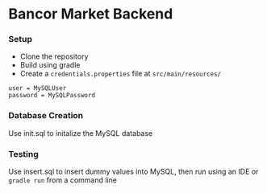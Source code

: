 # Bancor Market Backend
### Setup
* Clone the repository
* Build using gradle
* Create a `credentials.properties` file at `src/main/resources/`
```
user = MySQLUser
password = MySQLPassword
```

### Database Creation
Use init.sql to initalize the MySQL database

### Testing
Use insert.sql to insert dummy values into MySQL, then run using an IDE or `gradle run` from a command line
